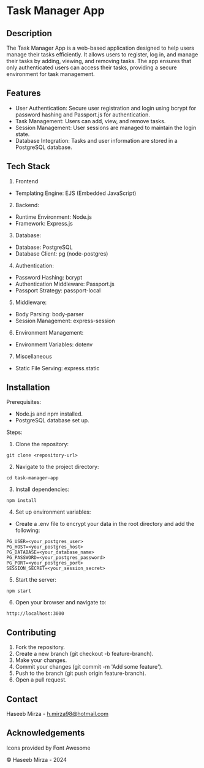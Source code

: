 # Task Manager App

## Description
The Task Manager App is a web-based application designed to help users manage their tasks efficiently. It allows users to register, log in, and manage their tasks by adding, viewing, and removing tasks. The app ensures that only authenticated users can access their tasks, providing a secure environment for task management.

## Features
- User Authentication: Secure user registration and login using bcrypt for password hashing and Passport.js for authentication.
- Task Management: Users can add, view, and remove tasks.
- Session Management: User sessions are managed to maintain the login state.
- Database Integration: Tasks and user information are stored in a PostgreSQL database.

## Tech Stack
1. Frontend
- Templating Engine: EJS (Embedded JavaScript)
2. Backend:
- Runtime Environment: Node.js
- Framework: Express.js
3. Database:
- Database: PostgreSQL
- Database Client: pg (node-postgres)
4. Authentication:
- Password Hashing: bcrypt
- Authentication Middleware: Passport.js
- Passport Strategy: passport-local
5. Middleware:
- Body Parsing: body-parser
- Session Management: express-session
6. Environment Management:
- Environment Variables: dotenv
7. Miscellaneous
- Static File Serving: express.static

## Installation
Prerequisites:
- Node.js and npm installed.
- PostgreSQL database set up.

Steps:
1. Clone the repository:
```
git clone <repository-url>
```
2. Navigate to the project directory:
```
cd task-manager-app
```
3. Install dependencies:
```
npm install
```
4. Set up environment variables:
- Create a .env file to encrypt your data in the root directory and add the following:
```
PG_USER=<your_postgres_user>
PG_HOST=<your_postgres_host>
PG_DATABASE=<your_database_name>
PG_PASSWORD=<your_postgres_password>
PG_PORT=<your_postgres_port>
SESSION_SECRET=<your_session_secret>
```
5. Start the server:
```
npm start
```
6. Open your browser and navigate to:
```   
http://localhost:3000
```
## Contributing
1. Fork the repository.
2. Create a new branch (git checkout -b feature-branch).
3. Make your changes.
4. Commit your changes (git commit -m 'Add some feature').
5. Push to the branch (git push origin feature-branch).
6. Open a pull request.

## Contact
Haseeb Mirza - h.mirza98@hotmail.com

## Acknowledgements
Icons provided by Font Awesome

© Haseeb Mirza - 2024
